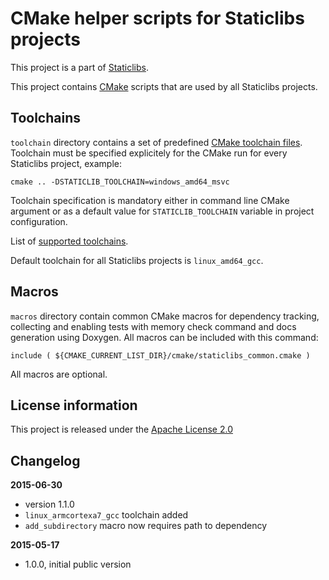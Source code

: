 CMake helper scripts for Staticlibs projects
============================================

This project is a part of [Staticlibs](http://staticlibs.net/).

This project contains [CMake](http://cmake.org/) scripts that are used by all 
Staticlibs projects.

Toolchains
----------

`toolchain` directory contains a set of predefined [CMake toolchain files](http://www.cmake.org/cmake/help/v3.0/manual/cmake-toolchains.7.html).
Toolchain must be specified explicitely for the CMake run for every Staticlibs project, example:

    cmake .. -DSTATICLIB_TOOLCHAIN=windows_amd64_msvc

Toolchain specification is mandatory either in command line CMake argument or as a default
value for `STATICLIB_TOOLCHAIN` variable in project configuration.

List of [supported toolchains](https://github.com/staticlibs/cmake/tree/master/toolchains).

Default toolchain for all Staticlibs projects is `linux_amd64_gcc`.

Macros
------

`macros` directory contain common CMake macros for dependency tracking, collecting and enabling tests 
with memory check command and docs generation using Doxygen. All macros can be included with this command:

    include ( ${CMAKE_CURRENT_LIST_DIR}/cmake/staticlibs_common.cmake )

All macros are optional.

License information
-------------------

This project is released under the [Apache License 2.0](http://www.apache.org/licenses/LICENSE-2.0)

Changelog
---------

**2015-06-30**

 * version 1.1.0
 * `linux_armcortexa7_gcc` toolchain added
 * `add_subdirectory` macro now requires path to dependency

**2015-05-17**

 * 1.0.0, initial public version
